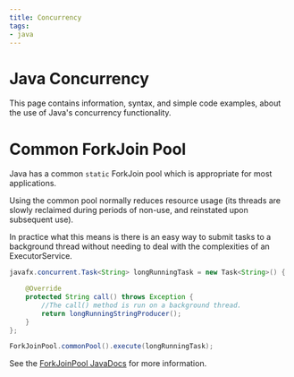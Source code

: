 ```yaml
---
title: Concurrency
tags:
- java
---
```


# Java Concurrency

This page contains information, syntax, and simple code examples, about the use of Java's concurrency functionality.

# Common ForkJoin Pool

Java has a common `static` ForkJoin pool which is appropriate for most applications.

Using the common pool normally reduces resource usage (its threads are slowly reclaimed during periods of non-use, and reinstated upon subsequent use).

In practice what this means is there is an easy way to submit tasks to a background thread without needing to deal with the complexities of an ExecutorService.

```java
javafx.concurrent.Task<String> longRunningTask = new Task<String>() {

	@Override
	protected String call() throws Exception {
		//The call() method is run on a background thread.
		return longRunningStringProducer();
	}
};

ForkJoinPool.commonPool().execute(longRunningTask);
```

See the [ForkJoinPool JavaDocs](https://docs.oracle.com/javase/8/docs/api/java/util/concurrent/ForkJoinPool.html) for more information.
